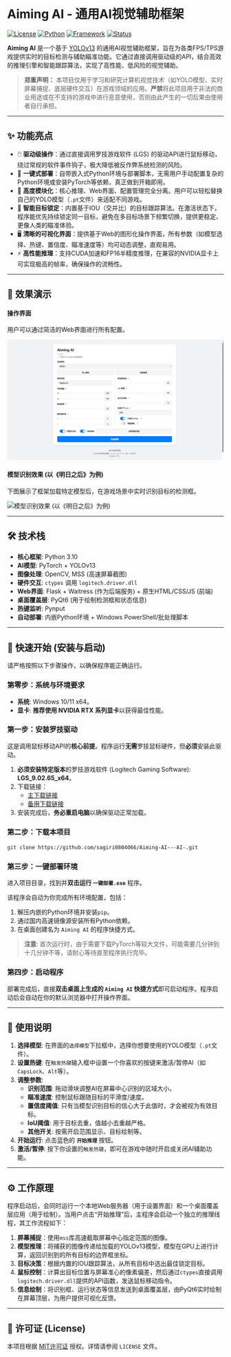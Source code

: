 # Aiming AI - 通用AI视觉辅助框架

[![License](https://img.shields.io/badge/license-MIT-blue.svg?style=for-the-badge)](LICENSE)
[![Python](https://img.shields.io/badge/Python-3.10+-yellow.svg?style=for-the-badge)](https://www.python.org/)
[![Framework](https://img.shields.io/badge/Framework-YOLOv13%20%7C%20PyTorch-orange.svg?style=for-the-badge)](https://pytorch.org/)
[![Status](https://img.shields.io/badge/status-active-green.svg?style=for-the-badge)]()

**Aiming AI** 是一个基于 [YOLOv13](https://github.com/ultralytics/ultralytics) 的通用AI视觉辅助框架，旨在为各类FPS/TPS游戏提供实时的目标检测与辅助瞄准功能。它通过直接调用驱动级的API，结合高效的推理引擎和智能跟踪算法，实现了高性能、低风险的视觉辅助。

> **郑重声明：** 本项目仅用于学习和研究计算机视觉技术（如YOLO模型、实时屏幕捕捉、底层硬件交互）在游戏领域的应用。**严禁**将此项目用于非法的商业用途或在不支持的游戏中进行恶意使用，否则由此产生的一切后果由使用者自行承担。

---

## ✨ 功能亮点

*   🖱️ **驱动级操作**：通过直接调用罗技游戏软件 (LGS) 的驱动API进行鼠标移动，绕过常规的软件事件钩子，极大降低被反作弊系统检测的风险。
*   🚀 **一键式部署**：自带嵌入式Python环境与部署脚本，无需用户手动配置复杂的Python环境或安装PyTorch等依赖，真正做到开箱即用。
*   🧩 **高度模块化**：核心推理、Web界面、配置管理完全分离。用户可以轻松替换自己的YOLO模型（`.pt`文件）来适配不同游戏。
*   🎯 **智能目标锁定**：内置基于IOU（交并比）的目标跟踪算法。在激活状态下，程序能优先持续锁定同一目标，避免在多目标场景下频繁切换，提供更稳定、更像人类的瞄准体验。
*   🖥️ **清晰的可视化界面**：提供基于Web的图形化操作界面，所有参数（如模型选择、热键、置信度、瞄准速度等）均可动态调整，直观易用。
*   ⚡ **高性能推理**：支持CUDA加速和FP16半精度推理，在兼容的NVIDIA显卡上可实现极高的帧率，确保操作的流畅性。

---

## 📸 效果演示

#### 操作界面
用户可以通过简洁的Web界面进行所有配置。

![操作界面](app/static/demo/img1.png)

#### 模型识别效果 (以《明日之后》为例)
下图展示了框架加载特定模型后，在游戏场景中实时识别目标的检测框。

![模型识别效果 (以《明日之后》为例)](app/static/demo/img2.png)

---

## 🛠️ 技术栈

*   **核心框架**: Python 3.10
*   **AI模型**: PyTorch + YOLOv13
*   **图像处理**: OpenCV, MSS (高速屏幕截图)
*   **硬件交互**: `ctypes` 调用 `logitech.driver.dll`
*   **Web界面**: Flask + Waitress (作为后端服务) + 原生HTML/CSS/JS (前端)
*   **桌面覆盖层**: PyQt6 (用于绘制检测框和状态信息)
*   **热键监听**: Pynput
*   **自动部署**: 内嵌Python环境 + Windows PowerShell/批处理脚本

---

## 🚀 快速开始 (安装与启动)

请严格按照以下步骤操作，以确保程序能正确运行。

### 第零步：系统与环境要求
*   **系统**: Windows 10/11 x64。
*   **显卡**: **推荐使用 NVIDIA RTX 系列显卡**以获得最佳性能。

### 第一步：安装罗技驱动
这是调用鼠标移动API的**核心前提**。程序运行**无需**罗技鼠标硬件，但**必须**安装此驱动。
1.  **必须安装特定版本**的罗技游戏软件 (Logitech Gaming Software): **LGS_9.02.65_x64**。
2.  下载链接：
    *   [主下载链接](https://www.123912.com/s/azIKjv-SshGA)
    *   [备用下载链接](https://www.123865.com/s/azIKjv-SshGA)
3.  安装完成后，**务必重启电脑**以确保驱动正常加载。

### 第二步：下载本项目
```bash
git clone https://github.com/sagiri0804066/Aiming-AI---AI-.git
```

### 第三步：一键部署环境
进入项目目录，找到并**双击运行 `一键部署.exe`** 程序。

该程序会自动为你完成所有环境配置，包括：
1.  解压内嵌的Python环境并安装`pip`。
2.  通过国内高速镜像源安装所有Python依赖。
3.  在桌面创建名为 `Aiming AI` 的程序快捷方式。

> **注意**: 首次运行时，由于需要下载PyTorch等较大文件，可能需要几分钟到十几分钟不等，请耐心等待直至程序执行完毕。

### 第四步：启动程序
部署完成后，直接**双击桌面上生成的 `Aiming AI` 快捷方式**即可启动程序。程序启动后会自动在你的默认浏览器中打开操作界面。

---

## 📖 使用说明

1.  **选择模型**: 在界面的`选择模型`下拉框中，选择你想要使用的YOLO模型（`.pt`文件）。
2.  **设置热键**: 在`触发热键`输入框中设置一个你喜欢的按键来激活/暂停AI（如`CapsLock`、`Alt`等）。
3.  **调整参数**:
    *   **识别范围**: 拖动滑块调整AI在屏幕中心识别的区域大小。
    *   **瞄准速度**: 控制鼠标跟随目标的平滑度/速度。
    *   **置信度阈值**: 只有当模型识别目标的信心大于此值时，才会被视为有效目标。
    *   **IoU阈值**: 用于目标去重，值越小去重越严格。
    *   **其他开关**: 按需开启范围显示、目标绘制等。
4.  **开始运行**: 点击蓝色的 **`开始推理`** 按钮。
5.  **激活/暂停**: 按下你设置的`触发热键`，即可在游戏中随时开启或关闭AI辅助功能。

---

## ⚙️ 工作原理

程序启动后，会同时运行一个本地Web服务器（用于设置界面）和一个桌面覆盖层应用（用于绘制）。当用户点击“开始推理”后，主程序会启动一个独立的推理线程，其工作流程如下：

1.  **屏幕捕捉**：使用`mss`库高速截取屏幕中心指定范围的图像。
2.  **模型推理**：将捕获的图像传递给加载的YOLOv13模型，模型在GPU上进行计算，返回识别到的所有目标的边界框坐标。
3.  **目标决策**：根据内置的IOU跟踪算法，从所有目标中选出最佳锁定目标。
4.  **鼠标控制**：计算出目标位置与屏幕准心的像素偏差，然后通过`ctypes`直接调用`logitech.driver.dll`提供的API函数，发送鼠标移动指令。
5.  **信息绘制**：将识别框、运行状态等信息发送到桌面覆盖层，由PyQt6实时绘制在屏幕顶层，为用户提供可视化反馈。

---

## 📜 许可证 (License)

本项⽬根据 [MIT许可证](LICENSE) 授权。详情请参阅 `LICENSE` ⽂件。